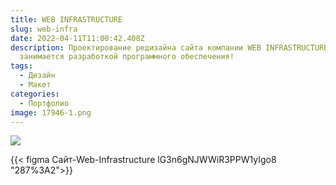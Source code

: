 ```yaml
---
title: WEB INFRASTRUCTURE
slug: web-infra
date: 2022-04-11T11:00:42.408Z
description: Проектирование редизайна сайта компании WEB INFRASTRUCTURE, которая
  занимается разработкой программного обеспечения!
tags:
  - Дизайн
  - Макет
categories:
  - Портфолио
image: 17946-1.png
---
```

![](frame-1-1-.png)

{{< figma Сайт-Web-Infrastructure lG3n6gNJWWiR3PPW1yIgo8 "287%3A2">}}